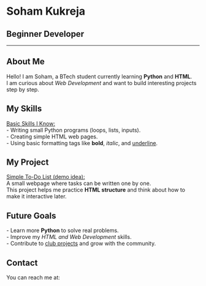 <html>
<head>
    <title> Soham Kukreja - Portfolio </title>
</head>
<body>
    <h1> Soham Kukreja </h1>
    <h2> Beginner Developer </h2>
    <hr>
    <h2> About Me </h2>
    <p>
        Hello! I am Soham, a BTech student currently learning <strong>Python</strong> and <strong>HTML</strong>.
        <br>
        I am curious about <em>Web Development</em> and want to build interesting projects step by step.
    </p>
    <h2> My Skills </h2>
    <p>
        <u>Basic Skills I Know:</u><br>
        - Writing small Python programs (loops, lists, inputs).<br>
        - Creating simple HTML web pages.<br>
        - Using basic formatting tags like <strong>bold</strong>, <em>italic</em>, and <u>underline</u>.
    </p>
    <h2> My Project </h2>
    <p>
        <u>Simple To-Do List (demo idea):</u><br>
        A small webpage where tasks can be written one by one.<br>
        This project helps me practice <strong>HTML structure</strong> and think about how to make it interactive later.
    </p>
    <h2> Future Goals </h2>
    <p>
        - Learn more <strong>Python</strong> to solve real problems.<br>
        - Improve my <em>HTML and Web Development</em> skills.<br>
        - Contribute to <u>club projects</u> and grow with the community.
    </p>
    <h2> Contact </h2>
    <p>
        You can reach me at: <a href="sohamkukreja2008@gmail.com> <strong>sohamkukreja2008@gmail.com</strong>  </a>
    </p>
</body>
</html>

